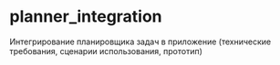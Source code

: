 # planner_integration
Интегрирование планировщика задач в приложение (технические требования, сценарии использования, прототип)
